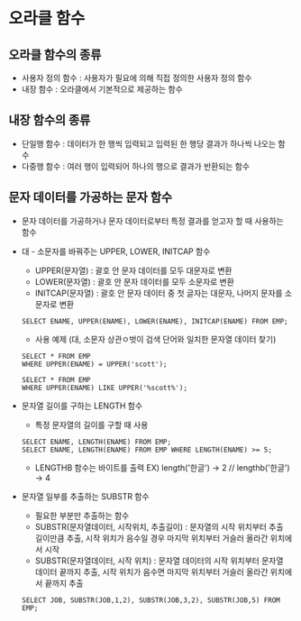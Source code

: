 # 오라클 함수

## 오라클 함수의 종류
- 사용자 정의 함수 : 사용자가 필요에 의해 직접 정의한 사용자 정의 함수
- 내장 함수 : 오라클에서 기본적으로 제공하는 함수

## 내장 함수의 종류
- 단일행 함수 : 데이터가 한 행씩 입력되고 입력된 한 행당 결과가 하나씩 나오는 함수
- 다중행 함수 : 여러 행이 입력되어 하나의 행으로 결과가 반환되는 함수

## 문자 데이터를 가공하는 문자 함수
- 문자 데이터를 가공하거나 문자 데이터로부터 특정 결과를 얻고자 할 때 사용하는 함수
- 대 - 소문자를 바꿔주는 UPPER, LOWER, INITCAP 함수
  - UPPER(문자열) : 괄호 안 문자 데이터를 모두 대문자로 변환
  - LOWER(문자열) : 괄호 안 문자 데이터를 모두 소문자로 변환
  - INITCAP(문자열) : 괄호 안 문자 데이터 중 첫 글자는 대문자, 나머지 문자를 소문자로 변환
  ```
  SELECT ENAME, UPPER(ENAME), LOWER(ENAME), INITCAP(ENAME) FROM EMP;
  ```
  - 사용 예제 (대, 소문자 상관ㅇ벗이 검색 단어와 일치한 문자열 데이터 찾기)
  ```
  SELECT * FROM EMP
  WHERE UPPER(ENAME) = UPPER('scott');

  SELECT * FROM EMP
  WHERE UPPER(ENAME) LIKE UPPER('%scott%');
  ```
  
- 문자열 길이를 구하는 LENGTH 함수
  - 특정 문자열의 길이를 구할 때 사용
  ```
  SELECT ENAME, LENGTH(ENAME) FROM EMP;
  SELECT ENAME, LENGTH(ENAME) FROM EMP WHERE LENGTH(ENAME) >= 5;
  ```
  - LENGTHB 함수는 바이트를 출력 EX) length('한글') -> 2 // lengthb('한글') -> 4

- 문자열 일부를 추출하는 SUBSTR 함수
  - 필요한 부분만 추출하는 함수
  - SUBSTR(문자열데이터, 시작위치, 추출길이) : 문자열의 시작 위치부터 추출 길이만큼 추출, 시작 위치가 음수일 경우 마지막 위치부터 거슬러 올라간 위치에서 시작
  - SUBSTR(문자열데이터, 시작 위치) : 문자열 데이터의 시작 위치부터 문자열 데이터 끝까지 추출, 시작 위치가 음수면 마지막 위치부터 거슬러 올라간 위치에서 끝까지 추출
  ```
  SELECT JOB, SUBSTR(JOB,1,2), SUBSTR(JOB,3,2), SUBSTR(JOB,5) FROM EMP;
  ```
  
